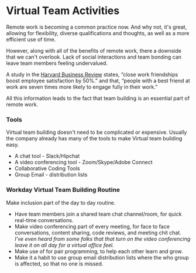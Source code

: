 # Virtual Team Activities

Remote work is becoming a common practice now. And why not, it's great, allowing for flexibility, diverse qualifications and thoughts, as well as a more efficient use of time. 

However, along with all of the benefits of remote work, there a downside that we can't overlook. Lack of social interactions and team bonding can leave team members feeling undervalued.

A study in the [Harvard Business Review](https://hbr.org/2013/07/we-all-need-friends-at-work) states, “close work friendships boost employee satisfaction by 50%.” and that, “people with a best friend at work are seven times more likely to engage fully in their work.”

All this information leads to the fact that team building is an essential part of remote work. 

### Tools

Virtual team building doesn't need to be complicated or expensive. Usually the company already has many of the tools to make Virtual team building easy.

* A chat tool - Slack/Hipchat
* A video conferencing tool  - Zoom/Skype/Adobe Connect
* Collaborative Coding Tools
* Group Email - distribution lists


### Workday Virtual Team Building Routine

Make inclusion part of the day to day routine.
* Have team members join a shared team chat channel/room, for quick real-time conversations.
* Make video conferencing part of every meeting, for face to face conversations, content sharing, code reviews, and meeting chit chat. *I've even heard from some folks that that turn on the video conferencing leave it on all day for a virtual office feel.*
* Make use of for pair programming, to help each other learn and grow.
* Make it a habit to use group email distribution lists where the who group is affected, so that no one is missed.
